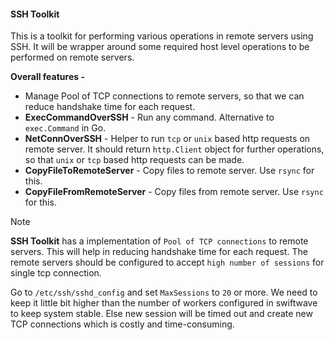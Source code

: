 #### SSH Toolkit

This is a toolkit for performing various operations in remote servers using SSH.
It will be wrapper around some required host level operations to be performed on remote servers.

**Overall features -**
- Manage Pool of TCP connections to remote servers, so that we can reduce handshake time for each request.
- **ExecCommandOverSSH** - Run any command. Alternative to `exec.Command` in Go.
- **NetConnOverSSH** -  Helper to run `tcp` or `unix` based http requests on remote server. It should return `http.Client` object for further operations, so that `unix` or `tcp` based http requests can be made.
- **CopyFileToRemoteServer** - Copy files to remote server. Use `rsync` for this.
- **CopyFileFromRemoteServer** - Copy files from remote server. Use `rsync` for this.

> [!NOTE]  
> **SSH Toolkit** has a implementation of `Pool of TCP connections` to remote servers. This will help in reducing handshake time for each request.
> The remote servers should be configured to accept `high number of sessions` for single tcp connection.
>
> Go to `/etc/ssh/sshd_config` and set `MaxSessions` to `20` or more. We need to keep it little bit higher than the number of workers configured in swiftwave to keep system stable. Else new session will be timed out and create new TCP connections which is costly and time-consuming.
